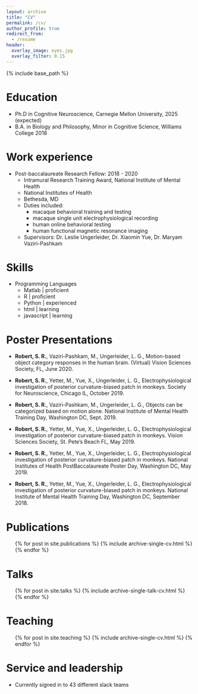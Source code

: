```yaml
---
layout: archive
title: "CV"
permalink: /cv/
author_profile: true
redirect_from:
  - /resume
header:
  overlay_image: eyes.jpg
  overlay_filter: 0.15
---
```


{% include base_path %}

Education
======
* Ph.D in Cognitive Neuroscience, Carnegie Mellon University, 2025 (expected)
* B.A. in Biology and Philosophy, Minor in Cognitive Science, Williams College 2018

Work experience
======
* Post-baccalaureate Research Fellow: 2018 - 2020
  * Intramural Research Training Award, National Institute of Mental Health
  * National Institutes of Health
  * Bethesda, MD
  * Duties included: 
    * macaque behavioral training and testing
    * macaque single unit electrophysiological recording
    * human online behavioral testing
    * human functional magnetic resonance imaging
  * Supervisors: Dr. Leslie Ungerleider, Dr. Xiaomin Yue, Dr. Maryam Vaziri-Pashkam
  
Skills
======
* Programming Languages
  * Matlab \| proficient
  * R \| proficient
  * Python \| experienced
  * html \| learning
  * javascript \| learning

Poster Presentations
======
* <b>Robert, S. R.</b>, Vaziri-Pashkam, M., Ungerleider, L. G., Motion-based object category responses in the human brain. (Virtual) Vision Sciences Society, FL, June 2020.

* <b>Robert, S. R.</b>, Yetter, M., Yue, X., Ungerleider, L. G., Electrophysiological investigation of posterior curvature-biased patch in monkeys. Society for Neuroscience, Chicago IL, October 2019.

* <b>Robert, S. R.</b>, Vaziri-Pashkam, M., Ungerleider, L. G., Objects can be categorized based on motion alone. National Institute of Mental Health Training Day, Washington DC, Sept. 2019.

* <b>Robert, S. R.</b>, Yetter, M., Yue, X., Ungerleider, L. G., Electrophysiological investigation of posterior curvature-biased patch in monkeys. Vision Sciences Society, St. Pete’s Beach FL, May 2019.

* <b>Robert, S. R.</b>, Yetter, M., Yue, X., Ungerleider, L. G., Electrophysiological investigation of posterior curvature-biased patch in monkeys. National Institutes of Health PostBaccalaureate Poster Day, Washington DC, May 2019.

* <b>Robert, S. R.</b>, Yetter, M., Yue, X., Ungerleider, L. G., Electrophysiological investigation of posterior curvature-biased patch in monkeys. National Institute of Mental Health Training Day, Washington DC, September 2018.

Publications
======
  <ul>{% for post in site.publications %}
    {% include archive-single-cv.html %}
  {% endfor %}</ul>
  
Talks
======
  <ul>{% for post in site.talks %}
    {% include archive-single-talk-cv.html %}
  {% endfor %}</ul>
  
Teaching
======
  <ul>{% for post in site.teaching %}
    {% include archive-single-cv.html %}
  {% endfor %}</ul>
  
Service and leadership
======
* Currently signed in to 43 different slack teams
